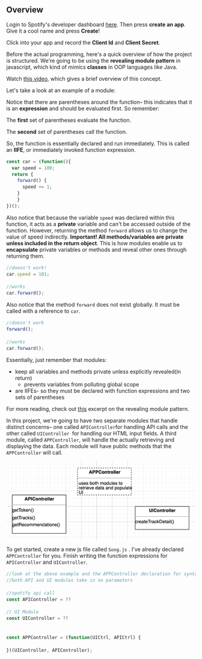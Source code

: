 ## Overview

Login to Spotify's developer dashboard [here](https://developer.spotify.com/dashboard/login). Then press **create an app**. Give it a cool name and press **Create**!

Click into your app and record the **Client Id** and **Client Secret**. 



Before the actual programming, here's a quick overview of how the project is structured. We're going to be using the **revealing module pattern** in javascript, which kind of mimics **classes** in OOP languages like Java. 



Watch [this video](https://www.youtube.com/watch?v=pOfwp6VlnlM), which gives a brief overview of this concept.



Let's take a look at an example of a module:



Notice that there are parentheses around the function– this indicates that it is an **expression** and should be evaluated first. So remember:

The **first** set of parentheses evaluate the function.

The **second** set of parentheses call the function.

So, the function is essentially declared and run immediately. This is called an **IIFE**, or immediately invoked function expression.

```js
const car = (function(){
  var speed = 100;
  return {
  	forward() {
      speed += 1;
    }
	}
})();
```



Also notice that because the variable `speed`  was declared within this function, it acts as a **private** variable and can't be accessed outside of the function. However, returning the method `forward` allows us to change the value of speed indirectly. **Important! All methods/variables are private unless included in the return object**. This is how modules enable us to **encapsulate** private variables or methods and reveal other ones through returning them.

```js
//doesn't work!
car.speed = 101;

//works
car.forward();
```



Also notice that the method `forward`  does not exist globally. It must be called with a reference to `car`. 

```js
//doesn't work
forward();

//works
car.forward();
```



Essentially, just remember that modules:

- keep all variables and methods private unless explicitly revealed(in return)
  - prevents variables from polluting global scope
- are IIFEs- so they must be declared with function expressions and two sets of parentheses

For more reading, check out [this](https://addyosmani.com/resources/essentialjsdesignpatterns/book/#revealingmodulepatternjavascript) excerpt on the revealing module pattern.

In this project, we're going to have two separate modules that handle distinct concerns– one called `APIController`for handling API calls and the other called `UIController `for handling our HTML input fields.  A third module, called `APPController`,  will handle the actually retrieving and displaying the data. Each module will have public methods that the `APPController`  will call.

![modules](images/modules.png)



To get started, create a new js file called `Song.js` . I've already declared `APPController`  for you. Finish writing the function expressions for `APIController`  and `UIController`. 

```js
//look at the above example and the APPController declaration for syntax
//both API and UI modules take in no parameters

//spotify api call
const APIController = ??

// UI Module
const UIController = ??

  
const APPController = (function(UICtrl, APICtrl) {

})(UIController, APIController);

```





